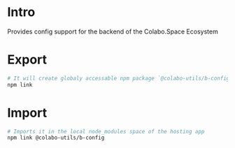 # Intro

Provides config support for the backend of the Colabo.Space Ecosystem

# Export

```sh
# It will create globaly accessable npm package `@colabo-utils/b-config`
npm link
```

# Import

```sh
# Imports it in the local node_modules space of the hosting app
npm link @colabo-utils/b-config
```